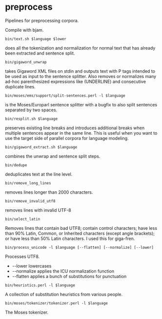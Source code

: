 preprocess
==========

Pipelines for preprocessing corpora.  

Compile with bjam.

```
bin/text.sh $language $lower
```
does all the tokenization and normalization for normal text that has already
been extracted and sentence split.

```
bin/gigaword_unwrap
```
takes Gigaword XML files on stdin and outputs text with P tags intended
to be used as input to the sentence splitter.  Also removes or normalizes many
ad-hoc parenthesized expressions like (UNDERLINE) and consecutive duplicate
lines.

```
bin/moses/ems/support/split-sentences.perl -l $language
```
is the Moses/Europarl sentence splitter with a bugfix to also split sentences
separated by two spaces. 

```
bin/resplit.sh $language
```
preserves existing line breaks and introduces additional breaks when multiple sentences appear in the same line.  This is useful when you want to use the target side of parallel corpora for language modeling.  


```
bin/gigaword_extract.sh $language
```
combines the unwrap and sentence split steps.

```
bin/dedupe
```
deduplicates text at the line level.

```
bin/remove_long_lines
```
removes lines longer than 2000 characters. 

```
bin/remove_invalid_utf8
```
removes lines with invalid UTF-8

```
bin/select_latin
```
Removes lines that contain bad UTF8; contain control characters; have less than
90% Latin, Common, or Inherited characters (except angle brackets); or have less
than 50% Latin characters.  I used this for giga-fren.  

```
bin/process_unicode -l $language [--flatten] [--normalize] [--lower]
```
Processes UTF8.

* --lower lowercases
* --normalize applies the ICU normalization function
* --flatten applies a bunch of substitutions for punctuation

```
bin/heuristics.perl -l $language
```
A collection of substitution heuristics from various people.

```
bin/moses/tokenizer/tokenizer.perl -l $language
```
The Moses tokenizer.
